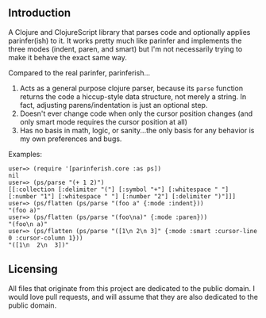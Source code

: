 ## Introduction

A Clojure and ClojureScript library that parses code and optionally applies parinfer(ish) to it. It works pretty much like parinfer and implements the three modes (indent, paren, and smart) but I'm not necessarily trying to make it behave the exact same way.

Compared to the real parinfer, parinferish...

1. Acts as a general purpose clojure parser, because its `parse` function returns the code a hiccup-style data structure, not merely a string. In fact, adjusting parens/indentation is just an optional step.
2. Doesn't ever change code when only the cursor position changes (and only smart mode requires the cursor position at all)
3. Has no basis in math, logic, or sanity...the only basis for any behavior is my own preferences and bugs.

Examples:

```
user=> (require '[parinferish.core :as ps])
nil
user=> (ps/parse "(+ 1 2)")
[[:collection [:delimiter "("] [:symbol "+"] [:whitespace " "] [:number "1"] [:whitespace " "] [:number "2"] [:delimiter ")"]]]
user=> (ps/flatten (ps/parse "(foo a" {:mode :indent}))
"(foo a)"
user=> (ps/flatten (ps/parse "(foo\na)" {:mode :paren}))
"(foo\n a)"
user=> (ps/flatten (ps/parse "([1\n 2\n 3]" {:mode :smart :cursor-line 0 :cursor-column 1}))
"([1\n  2\n  3])"
```

## Licensing

All files that originate from this project are dedicated to the public domain. I would love pull requests, and will assume that they are also dedicated to the public domain.
